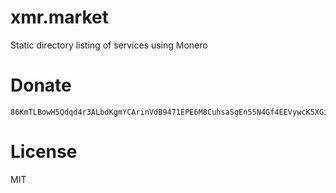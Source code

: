 # xmr.market

Static directory listing of services using Monero

# Donate

```
86KmTLBowH5Qdqd4r3ALbdKgmYCArinVdB9471EPE6M8CuhsaSgEn55N4Gf4EEVywcK5XGiNWu78FTAT5HGgs1qp4SNpMeU
```

# License

MIT